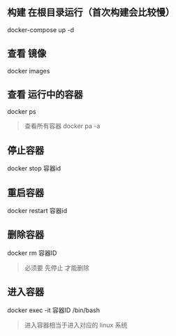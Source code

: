 
## 构建 在根目录运行（首次构建会比较慢）
docker-compose up -d

## 查看 镜像
docker images

## 查看 运行中的容器
docker ps 
> 查看所有容器 docker pa -a

## 停止容器
docker stop 容器id

## 重启容器
docker restart 容器id

## 删除容器
docker rm 容器ID
> 必须要 先停止 才能删除

## 进入容器
docker exec -it 容器ID /bin/bash
> 进入容器相当于进入对应的 linux 系统
